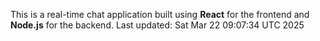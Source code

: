 This is a real-time chat application built using **React** for the frontend and **Node.js** for the backend.
Last updated: Sat Mar 22 09:07:34 UTC 2025
